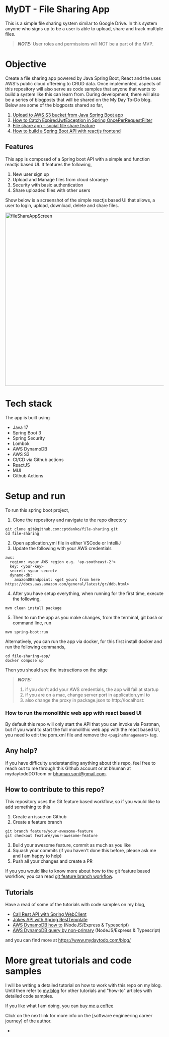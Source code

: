 # MyDT - File Sharing App

This is a simple file sharing system similar to Google Drive. In this system anyone who signs up to be a user is able to
upload, share and track multiple files.

> **_NOTE:_**  User roles and permissions will NOT be a part of the MVP.

# Objective

Create a file sharing app powered by Java Spring Boot, React and the uses AWS's public cloud offereing to CRUD data.
Once implemented, aspects of this repository will also serve as code samples that anyone that wants to build a system
like this can learn from. During development, there will also be a series of blogposts that will be shared on the My Day
To-Do blog. Below are some of the blogposts shared so far,

1. [Upload to AWS S3 bucket from Java Spring Boot app]
2. [How to Catch ExpiredJwtException in Spring OncePerRequestFilter]
3. [File share app - social file share feature]
4. [How to build a Spring Boot API with reactjs frontend]

## Features

This app is composed of a Spring boot API with a simple and function reactjs based UI. It features the following,

1. New user sign up
2. Upload and Manage files from cloud storaege
3. Security with basic authentication
4. Share uploaded files with other users

Show below is a screenshot of the simple reactjs based UI that allows, a user to login, upload, download, delete and
share files.

<img width="549" alt="fileShareAppScreen" src="https://github.com/user-attachments/assets/791d0d71-3c2f-4212-94cb-7f8045768cf2">

# Tech stack

The app is built using

- Java 17
- Spring Boot 3
- Spring Security
- Lombok
- AWS DynamoDB
- AWS S3
- CI/CD via Github actions
- ReactJS
- MUI
- Github Actions

# Setup and run

To run this spring boot project,

1. Clone the repository and navigate to the repo directory

```shell
git clone git@github.com:cptdanko/file-sharing.git
cd file-sharing
```

2. Open application.yml file in either VSCode or IntelliJ
3. Update the following with your AWS credentials

```shell
aws:
  region: <your AWS region e.g. 'ap-southeast-2'> 
  key: <your-key>
  secret: <your-secret>
  dynamo-db:
    amazonDBEndpoint: <get yours from here https://docs.aws.amazon.com/general/latest/gr/ddb.html>
```

4. After you have setup everything, when running for the first time, execute the following,

 ```
mvn clean install package 
```

5. Then to run the app as you make changes, from the terminal, git bash or command line, run

```shell
mvn spring-boot:run
```
Alternatively, you can run the app via docker, for this first install docker and run the following commands,
```
cd file-sharing-app/
docker compose up
```
Then you should see the instructions on the sitge

> **_NOTE:_** 
> 1. if you don't add your AWS credentials, the app will fail at startup
> 2. if you are on a mac, change server port in application.yml to <your-new-no>
> 3. also change the proxy in package.json to http://localhost:<your-new-no>

### How to run the monolithic web app with react based UI

By default this repo will only start the API that you can invoke via Postman, but if you want to start the full
monolithic web app with the react based UI, you need to edit the pom.xml file and remove the `<puginsManagement>` tag.

## Any help?

If you have difficulty understanding anything about this repo, feel free to reach out to me through this Github account
or at bhuman at mydaytodoDOTcom or bhuman.soni@gmail.com.

## How to contribute to this repo?
This repository uses the Git feature based workflow, so if you would like to add something to this
1. Create an issue on Github
2. Create a feature branch
```
git branch feature/your-awesome-feature
git checkout feature/your-awesome-feature
```
3. Build your awesome feature, commit as much as you like
4. Squash your commits (if you haven't done this before, please ask me and I am happy to help) 
5. Push all your changes and create a PR

If you you would like to know more about how to the git feature based workflow, you can read [git feature branch workflow].


## Tutorials

Have a read of some of the tutorials with code samples on my blog,

- [Call Rest API with Spring WebClient]
- [Jokes API with Spring RestTemplate]
- [AWS DynamoDB how to] (NodeJS/Express & Typescript)
- [AWS DynamoDB query by non-primary] (NodeJS/Express & Typescript)

and you can find more at https://www.mydaytodo.com/blog/

# More great tutorials and code samples

I will be writing a detailed tutorial on how to work with this repo on my blog. Until then refer to [my blog] for other
tutorials and "how-to" articles with detailed code samples.

If you like what I am doing, you can [buy me a coffee]

Click on the next link for more info on the [software engineering career journey] of the author.

[How to Catch ExpiredJwtException in Spring OncePerRequestFilter]: https://mydaytodo.com/how-to-catch-expiredjwtexception-in-spring-onceperrequestfilter/

[Upload to AWS S3 bucket from Java Spring Boot app]: https://mydaytodo.com/upload-to-aws-s3-bucket-from-java-spring-boot-app/

[File share app - social file share feature]: https://mydaytodo.com/epic-social-file-share-feature/

[How to build a Spring Boot API with reactjs frontend]: https://mydaytodo.com/spring-boot-api-with-reactjs/

[Jokes API with Spring RestTemplate]: https://mydaytodo.com/how-to-build-a-jokes-client-in-java-spring-boot-with-resttemplate/

[Call Rest API with Spring WebClient]: https://mydaytodo.com/how-to-call-rest-api-with-webclient/

[Node Typescript CRUD Notes]: https://github.com/cptdanko/node_typescript_crud_notes

[AWS DynamoDB query by non-primary]: https://mydaytodo.com/how-to-query-dynamodb-with-non-primary-key-column/

[AWS DynamoDB how to]: https://mydaytodo.com/aws-dynamodb-typescript-how-to/

[frontend in the repo]: https://github.com/cptdanko/react_typescript_todo_list

[native iOS app]: https://apps.apple.com/au/app/my-day-to-do-smart-task-list/id1020072048

[line 16]: https://github.com/cptdanko/nodetypescriptcrudnotes/blob/main/src/db.ts#L16

[my blog]: https://mydaytodo.com/blog/

[line 17]: https://github.com/cptdanko/nodetypescriptcrudnotes/blob/main/src/db.ts#L17

[AWS docs]: https://docs.aws.amazon.com/cli/latest/userguide/cli-configure-envvars.html

[blogpost]: https://mydaytodo.com/blog/

[buy me a coffee]: https://www.buymeacoffee.com/bhumansoni
- [git feature branch workflow]: https://www.atlassian.com/git/tutorials/comparing-workflows/feature-branch-workflow
